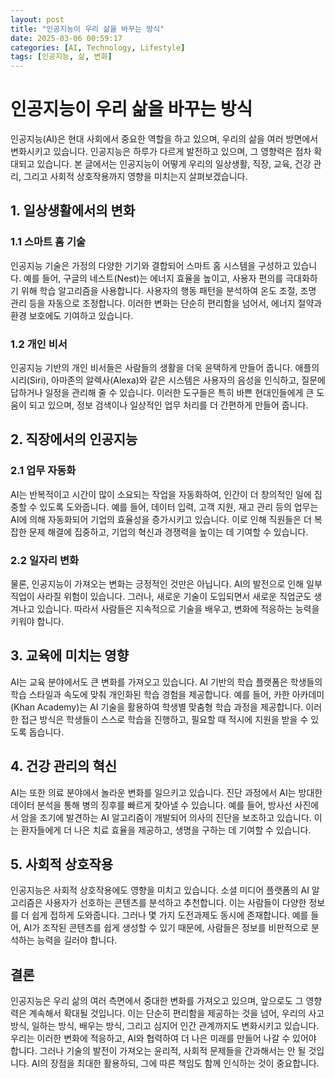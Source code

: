 ```yaml
---
layout: post
title: "인공지능이 우리 삶을 바꾸는 방식"
date: 2025-03-06 00:59:17
categories: [AI, Technology, Lifestyle]
tags: [인공지능, 삶, 변화]
---
```


# 인공지능이 우리 삶을 바꾸는 방식

인공지능(AI)은 현대 사회에서 중요한 역할을 하고 있으며, 우리의 삶을 여러 방면에서 변화시키고 있습니다. 인공지능은 하루가 다르게 발전하고 있으며, 그 영향력은 점차 확대되고 있습니다. 본 글에서는 인공지능이 어떻게 우리의 일상생활, 직장, 교육, 건강 관리, 그리고 사회적 상호작용까지 영향을 미치는지 살펴보겠습니다.

## 1. 일상생활에서의 변화

### 1.1 스마트 홈 기술
인공지능 기술은 가정의 다양한 기기와 결합되어 스마트 홈 시스템을 구성하고 있습니다. 예를 들어, 구글의 네스트(Nest)는 에너지 효율을 높이고, 사용자 편의를 극대화하기 위해 학습 알고리즘을 사용합니다. 사용자의 행동 패턴을 분석하여 온도 조절, 조명 관리 등을 자동으로 조정합니다. 이러한 변화는 단순히 편리함을 넘어서, 에너지 절약과 환경 보호에도 기여하고 있습니다.

### 1.2 개인 비서
인공지능 기반의 개인 비서들은 사람들의 생활을 더욱 윤택하게 만들어 줍니다. 애플의 시리(Siri), 아마존의 알렉사(Alexa)와 같은 시스템은 사용자의 음성을 인식하고, 질문에 답하거나 일정을 관리해 줄 수 있습니다. 이러한 도구들은 특히 바쁜 현대인들에게 큰 도움이 되고 있으며, 정보 검색이나 일상적인 업무 처리를 더 간편하게 만들어 줍니다.

## 2. 직장에서의 인공지능

### 2.1 업무 자동화
AI는 반복적이고 시간이 많이 소요되는 작업을 자동화하여, 인간이 더 창의적인 일에 집중할 수 있도록 도와줍니다. 예를 들어, 데이터 입력, 고객 지원, 재고 관리 등의 업무는 AI에 의해 자동화되어 기업의 효율성을 증가시키고 있습니다. 이로 인해 직원들은 더 복잡한 문제 해결에 집중하고, 기업의 혁신과 경쟁력을 높이는 데 기여할 수 있습니다.

### 2.2 일자리 변화
물론, 인공지능이 가져오는 변화는 긍정적인 것만은 아닙니다. AI의 발전으로 인해 일부 직업이 사라질 위험이 있습니다. 그러나, 새로운 기술이 도입되면서 새로운 직업군도 생겨나고 있습니다. 따라서 사람들은 지속적으로 기술을 배우고, 변화에 적응하는 능력을 키워야 합니다.

## 3. 교육에 미치는 영향

AI는 교육 분야에서도 큰 변화를 가져오고 있습니다. AI 기반의 학습 플랫폼은 학생들의 학습 스타일과 속도에 맞춰 개인화된 학습 경험을 제공합니다. 예를 들어, 카한 아카데미(Khan Academy)는 AI 기술을 활용하여 학생별 맞춤형 학습 과정을 제공합니다. 이러한 접근 방식은 학생들이 스스로 학습을 진행하고, 필요할 때 적시에 지원을 받을 수 있도록 돕습니다. 

## 4. 건강 관리의 혁신

AI는 또한 의료 분야에서 놀라운 변화를 일으키고 있습니다. 진단 과정에서 AI는 방대한 데이터 분석을 통해 병의 징후를 빠르게 찾아낼 수 있습니다. 예를 들어, 방사선 사진에서 암을 조기에 발견하는 AI 알고리즘이 개발되어 의사의 진단을 보조하고 있습니다. 이는 환자들에게 더 나은 치료 효율을 제공하고, 생명을 구하는 데 기여할 수 있습니다.

## 5. 사회적 상호작용

인공지능은 사회적 상호작용에도 영향을 미치고 있습니다. 소셜 미디어 플랫폼의 AI 알고리즘은 사용자가 선호하는 콘텐츠를 분석하고 추천합니다. 이는 사람들이 다양한 정보를 더 쉽게 접하게 도와줍니다. 그러나 몇 가지 도전과제도 동시에 존재합니다. 예를 들어, AI가 조작된 콘텐츠를 쉽게 생성할 수 있기 때문에, 사람들은 정보를 비판적으로 분석하는 능력을 길러야 합니다.

## 결론

인공지능은 우리 삶의 여러 측면에서 중대한 변화를 가져오고 있으며, 앞으로도 그 영향력은 계속해서 확대될 것입니다. 이는 단순히 편리함을 제공하는 것을 넘어, 우리의 사고 방식, 일하는 방식, 배우는 방식, 그리고 심지어 인간 관계까지도 변화시키고 있습니다. 우리는 이러한 변화에 적응하고, AI와 협력하여 더 나은 미래를 만들어 나갈 수 있어야 합니다. 그러나 기술의 발전이 가져오는 윤리적, 사회적 문제들을 간과해서는 안 될 것입니다. AI의 장점을 최대한 활용하되, 그에 따른 책임도 함께 인식하는 것이 중요합니다.